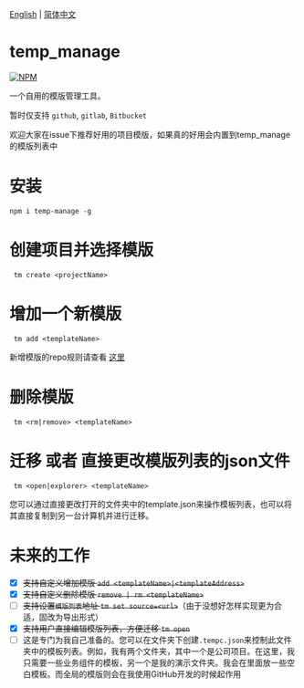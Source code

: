 
<p>
  <a href="https://github.com/wegi8/temp_manage/blob/main/README.md">English</a> | 
  <a href="https://github.com/wegi8/temp_manage/blob/main/README.zh.md">简体中文</a>
</p>

# temp_manage

[![NPM](https://nodei.co/npm/temp-manage.png?downloads=true&downloadRank=true&stars=true)](https://nodei.co/npm/temp-manage/)

一个自用的模版管理工具。

暂时仅支持 `github`, `gitlab`, `Bitbucket`

欢迎大家在issue下推荐好用的项目模版，如果真的好用会内置到temp_manage的模版列表中

# 安装

```shell
npm i temp-manage -g
```

# 创建项目并选择模版

```shell
 tm create <projectName>
```

# 增加一个新模版

```shell
 tm add <templateName>
```

新增模版的repo规则请查看 [这里](https://www.npmjs.com/package/download-git-repo)

# 删除模版

```shell
 tm <rm|remove> <templateName>
```

# 迁移 或者 直接更改模版列表的json文件

```shell
 tm <open|explorer> <templateName>
```

您可以通过直接更改打开的文件夹中的template.json来操作模板列表，也可以将其直接复制到另一台计算机并进行迁移。

# 未来的工作

- [x] ~~支持自定义增加模版 `add <templateName>|<templateAddress>`~~
- [x] ~~支持自定义删除模版 `remove | rm <templateName>`~~
- [ ] ~~支持设置`模版列表`地址 `tm set source=<url>`~~（由于没想好怎样实现更为合适，固改为导出形式）
- [x] ~~支持用户直接编辑模版列表，方便迁移 `tm open`~~
- [ ] 这是专门为我自己准备的。您可以在文件夹下创建`.tempc.json`来控制此文件夹中的模板列表。例如，我有两个文件夹，其中一个是公司项目。在这里，我只需要一些业务组件的模板，另一个是我的演示文件夹。我会在里面放一些空白模板。而全局的模版则会在我使用GitHub开发的时候起作用
